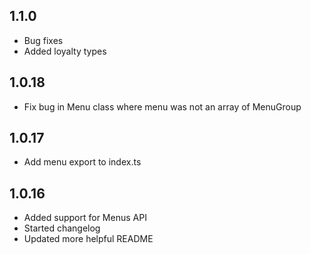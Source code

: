 ## 1.1.0
- Bug fixes
- Added loyalty types

## 1.0.18
- Fix bug in Menu class where menu was not an array of MenuGroup

## 1.0.17
- Add menu export to index.ts

## 1.0.16
- Added support for Menus API
- Started changelog
- Updated more helpful README